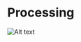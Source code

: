 # Processing
![Alt text](https://github.com/mangotree90/Processing/tree/master/screenshot?raw=true "Bild")
